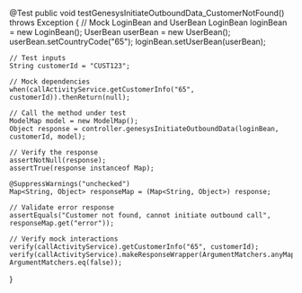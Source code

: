 @Test
public void testGenesysInitiateOutboundData_CustomerNotFound() throws Exception {
    // Mock LoginBean and UserBean
    LoginBean loginBean = new LoginBean();
    UserBean userBean = new UserBean();
    userBean.setCountryCode("65");
    loginBean.setUserBean(userBean);

    // Test inputs
    String customerId = "CUST123";

    // Mock dependencies
    when(callActivityService.getCustomerInfo("65", customerId)).thenReturn(null);

    // Call the method under test
    ModelMap model = new ModelMap();
    Object response = controller.genesysInitiateOutboundData(loginBean, customerId, model);

    // Verify the response
    assertNotNull(response);
    assertTrue(response instanceof Map);

    @SuppressWarnings("unchecked")
    Map<String, Object> responseMap = (Map<String, Object>) response;

    // Validate error response
    assertEquals("Customer not found, cannot initiate outbound call", responseMap.get("error"));

    // Verify mock interactions
    verify(callActivityService).getCustomerInfo("65", customerId);
    verify(callActivityService).makeResponseWrapper(ArgumentMatchers.anyMap(), ArgumentMatchers.eq(false));
}

